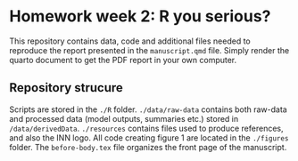 # Homework week 2: R you serious?

This repository contains data, code and additional files needed to reproduce the report presented in the `manuscript.qmd` file. Simply render the quarto document to get the PDF report in your own computer.

## Repository strucure

Scripts are stored in the `./R` folder. `./data/raw-data` contains both raw-data and processed data (model outputs, summaries etc.) stored in `/data/derivedData`. `./resources` contains files used to produce references, and also the INN logo. All code creating figure 1 are located in the `./figures` folder. The `before-body.tex` file organizes the front page of the manuscript. 
